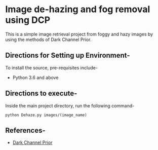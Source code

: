 # Image de-hazing and fog removal using DCP 

This is a simple image retrieval project from foggy and hazy images by using the methods of Dark Channel Prior. 

## Directions for Setting up Environment-

To install the source, pre-requisites include-

- Python 3.6 and above


## Directions to execute-

Inside the main project directory, run the following command-

`python Dehaze.py images/(image_name) `

## References-

- [Dark Channel Prior](Dark_Channel_Prior.pdf)
